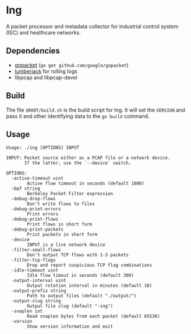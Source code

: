 # Ing

A packet processor and metadata collector for industrial control system (ISC) and healthcare
networks.

## Dependencies

* [gopacket](https://github.com/google/gopacket) (`go get github.com/google/gopacket`)
* [lumberjack](https://github.com/natefinch/lumberjack) for rolling logs
* libpcap and libpcap-devel


## Build

The file `$ROOT/build.sh` is the build script for Ing.  It will set the `VERSION` and pass it and
other identifying data to the `go build` command.

## Usage
```
Usage: ./ing [OPTIONS] INPUT

INPUT: Packet source either as a PCAP file or a network device.
       If the latter, use the `--device` switch.

OPTIONS:
  -active-timeout uint
    	Active flow timeout in seconds (default 1800)
  -bpf string
    	Berkeley Packet Filter expression
  -debug-drop-flows
    	Don't write flows to files
  -debug-print-errors
    	Print errors
  -debug-print-flows
    	Print flows in short form
  -debug-print-packets
    	Print packets in short form
  -device
    	INPUT is a live network device
  -filter-small-flows
    	Don't output TCP flows with 1-3 packets
  -filter-tcp-flags
    	Drop and report suspicious TCP flag combinations
  -idle-timeout uint
    	Idle flow timout in seconds (default 300)
  -output-interval uint
    	Output rotation interval in minutes (default 10)
  -output-prefix string
    	Path to output files (default "./output/")
  -output-slug string
    	Output file slug (default "-ing")
  -snaplen int
    	Read snaplen bytes from each packet (default 65536)
  -version
    	Show version information and exit
```
